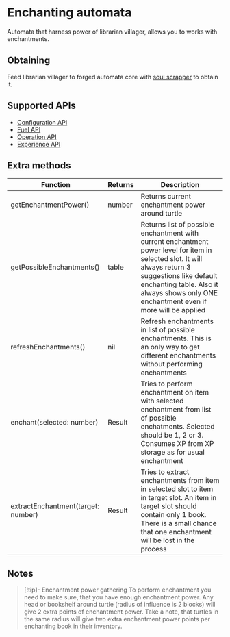 # Enchanting automata

Automata that harness power of librarian villager, allows you to works with enchantments.

## Obtaining

Feed librarian villager to forged automata core with [soul scrapper](../miscellaneous/soul_scrapper.md) to obtain it.

## Supported APIs

- [Configuration API](../api/configuration.md)
- [Fuel API](../api/fuel.md)
- [Operation API](../api/operation.md)
- [Experience API](../api/experience.md)

## Extra methods

| Function                           | Returns | Description                                                                                                                                                                                                                                    |
|------------------------------------|---------|------------------------------------------------------------------------------------------------------------------------------------------------------------------------------------------------------------------------------------------------|
| getEnchantmentPower()              | number  | Returns current enchantment power around turtle                                                                                                                                                                                                |
| getPossibleEnchantments()          | table   | Returns list of possible enchantment with current enchantment power level for item in selected slot. It will always return 3 suggestions like default enchanting table. Also it always shows only ONE enchantment even if more will be applied |
| refreshEnchantments()              | nil     | Refresh enchantments in list of possible enchantments. This is an only way to get different enchantments without performing enchantments                                                                                                          |
| enchant(selected: number)          | Result  | Tries to perform enchantment on item with selected enchantment from list of possible enchatments. Selected should be 1, 2 or 3. Consumes XP from XP storage as for usual enchantment                                                           |
| extractEnchantment(target: number) | Result  | Tries to extract enchantments from item in selected slot to item in target slot. An item in target slot should contain only 1 book. There is a small chance that one enchantment will be lost in the process                                          |

## Notes

> [!tip]- Enchantment power gathering
> To perform enchantment you need to make sure, that you have enough enchantment power. Any head or bookshelf around turtle (radius of influence is 2 blocks) will give 2 extra points of enchantment power. Take a note, that turtles in the same radius will give two extra enchantment power points per enchanting book in their inventory.
